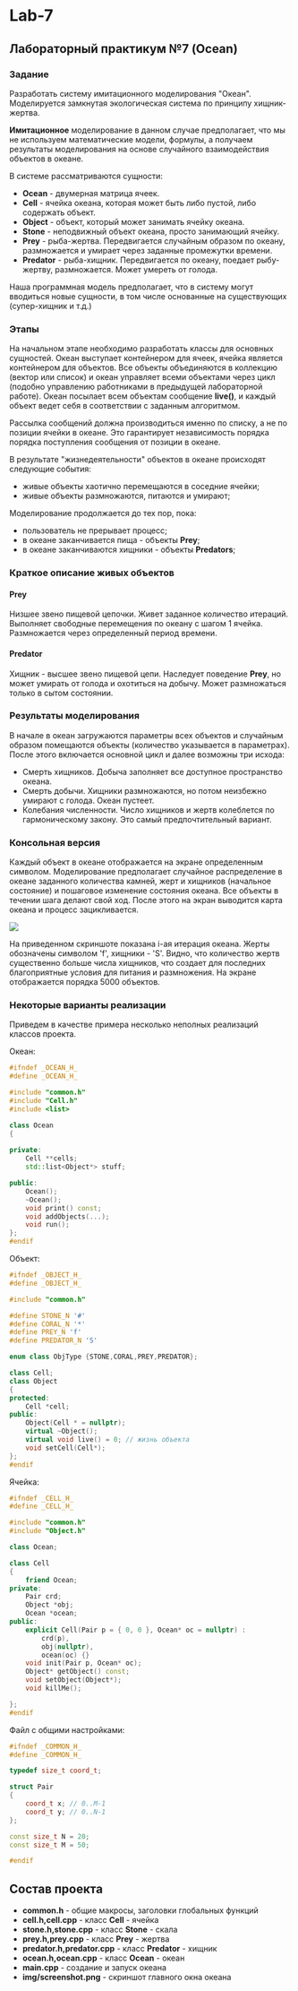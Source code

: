 # Lab-7

## Лабораторный практикум №7 (Ocean)

### Задание

Разработать систему имитационного моделирования "Океан". Моделируется замкнутая экологическая система по принципу хищник-жертва.

**Имитационное** моделирование в данном случае предполагает, что мы не используем математические модели, формулы, а получаем результаты моделирования на основе случайного взаимодействия объектов в океане.

В системе рассматриваются сущности:

- **Ocean** - двумерная матрица ячеек.
- **Cell** - ячейка океана, которая может быть либо пустой, либо содержать объект.
- **Object** - объект, который может занимать ячейку океана.
- **Stone** - неподвижный объект океана, просто занимающий ячейку.
- **Prey** - рыба-жертва. Передвигается случайным образом по океану, размножается и умирает через заданные промежутки времени.
- **Predator** - рыба-хищник. Передвигается по океану, поедает рыбу-жертву, размножается. Может умереть от голода.

Наша программная модель предполагает, что в систему могут вводиться новые сущности, в том числе основанные на существующих (супер-хищник и т.д.)

### Этапы 

На начальном этапе необходимо разработать классы для основных сущностей. Океан выступает контейнером для ячеек, ячейка является контейнером для объектов. Все объекты объединяются в коллекцию (вектор или список) и океан управляет всеми объектами через цикл (подобно управлению работниками в предыдущей лабораторной работе). Океан посылает всем объектам сообщение **live()**, и каждый объект ведет себя в соответствии с заданным алгоритмом.

Рассылка сообщений должна производиться именно по списку, а не по позиции ячейки в океане. Это гарантирует независимость порядка порядка поступления сообщения от позиции в океане. 

В результате "жизнедеятельности" объектов в океане происходят следующие события:

- живые объекты хаотично перемещаются в соседние ячейки;
- живые объекты размножаются, питаются и умирают;

Моделирование продолжается до тех пор, пока:

- пользователь не прерывает процесс;
- в океане заканчивается пища - объекты **Prey**;
- в океане заканчиваются хищники - объекты **Predators**;

### Краткое описание живых объектов

#### Prey

Низшее звено пищевой цепочки. Живет заданное количество итераций. Выполняет свободные перемещения по океану с шагом 1 ячейка. Размножается через определенный период времени.

#### Predator

Хищник - высшее звено пищевой цепи. Наследует поведение **Prey**, но может умирать от голода и охотиться на добычу. Может размножаться только в сытом состоянии.

### Результаты моделирования

В начале в океан загружаются параметры всех объектов и случайным образом помещаются объекты (количество указывается в параметрах). После этого включается основной цикл и далее возможны три исхода:

- Смерть хищников. Добыча заполняет все доступное пространство океана.
- Смерть добычи. Хищники размножаются, но потом неизбежно умирают с голода. Океан пустеет.
- Колебания численности. Число хищников и жертв колеблется по гармоническому закону. Это самый предпочтительный вариант.


### Консольная версия

Каждый объект в океане отображается на экране определенным символом. Моделирование предполагает случайное распределение в океане заданного количества камней, жерт и хищников (начальное состояние) и пошаговое изменение состояния океана. Все объекты в течении шага делают свой ход. После этого на экран выводится карта океана и процесс зацикливается.

<img src="img/ocean.png">

На приведенном скриншоте показана i-ая итерация океана. Жерты обозначены символом 'f', хищники - 'S'. Видно, что количество жертв существенно больше числа хищников, что создает для последних благоприятные условия для питания и размножения. На экране отображается порядка 5000 объектов.

### Некоторые варианты реализации

Приведем в качестве примера несколько неполных реализаций классов проекта.

Океан:

```c++
#ifndef _OCEAN_H_
#define _OCEAN_H_

#include "common.h"
#include "Cell.h"
#include <list>

class Ocean
{
	
private:
	Cell **cells;
	std::list<Object*> stuff;

public:
	Ocean();
	~Ocean();
	void print() const;
	void addObjects(...);
	void run();
};
#endif
```

Объект:

```c++
#ifndef _OBJECT_H_
#define _OBJECT_H_

#include "common.h"

#define STONE_N '#'
#define CORAL_N '*'
#define PREY_N 'f'
#define PREDATOR_N 'S'

enum class ObjType {STONE,CORAL,PREY,PREDATOR};

class Cell;
class Object
{
protected:
	Cell *cell;
public:
	Object(Cell * = nullptr);
	virtual ~Object();
	virtual void live() = 0; // жизнь объекта
	void setCell(Cell*);
};
#endif
```

Ячейка:

```c++
#ifndef _CELL_H_
#define _CELL_H_

#include "common.h"
#include "Object.h"

class Ocean;

class Cell
{
	friend Ocean;
private:
	Pair crd;
	Object *obj;
	Ocean *ocean;
public:
	explicit Cell(Pair p = { 0, 0 }, Ocean* oc = nullptr) :
		crd(p),
		obj(nullptr),
		ocean(oc) {}
	void init(Pair p, Ocean* oc);
	Object* getObject() const;
	void setObject(Object*);
	void killMe();

};
#endif
```

Файл с общими настройками:

```c++
#ifndef _COMMON_H_
#define _COMMON_H_

typedef size_t coord_t;

struct Pair
{
	coord_t x; // 0..M-1
	coord_t y; // 0..N-1
};

const size_t N = 20;
const size_t M = 50;

#endif
```

## Состав проекта

- **common.h** - общие макросы, заголовки глобальных функций
- **cell.h,cell.cpp** - класс **Cell** - ячейка
- **stone.h,stone.cpp** - класс **Stone** - скала
- **prey.h,prey.cpp** - класс **Prey** - жертва
- **predator.h,predator.cpp** - класс **Predator** - хищник
- **ocean.h,ocean.cpp** - класс **Ocean** - океан
- **main.cpp** - создание и запуск океана
- **img/screenshot.png** - скриншот главного окна океана